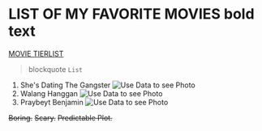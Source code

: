 # LIST OF MY FAVORITE MOVIES **bold text**
[MOVIE TIERLIST](https://www.FMovies.com)
> blockquote
`List`

1. She's Dating The Gangster
![Use Data to see Photo](secret-movie-files-episode-2-820.jpeg)
3. Walang Hanggan
![Use Data to see Photo](Walang_Hanggan-titlecard.jpg)
5. Praybeyt Benjamin 
![Use Data to see Photo](Praybeytbenjofficial.jpg)

~~Boring.~~
~~Scary.~~
~~Predictable Plot.~~





